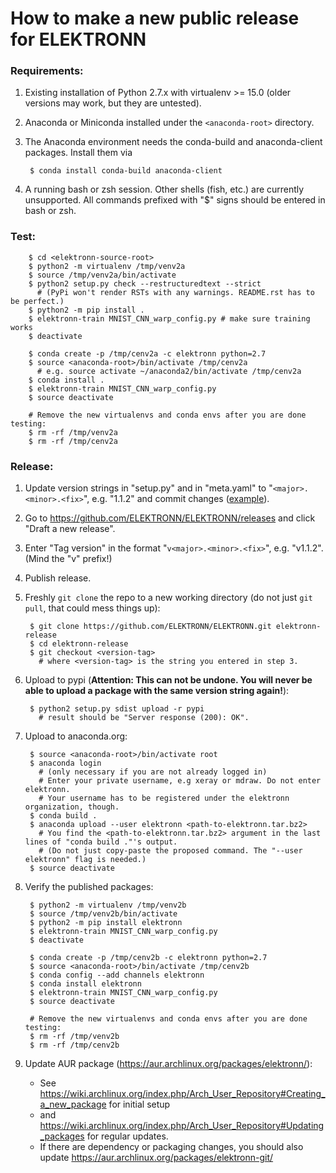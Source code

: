 # How to make a new public release for ELEKTRONN


### Requirements:

1. Existing installation of Python 2.7.x with virtualenv >= 15.0 (older versions may work, but they are untested).
2. Anaconda or Miniconda installed under the `<anaconda-root>` directory.
3. The Anaconda environment needs the conda-build and anaconda-client packages. Install them via

        $ conda install conda-build anaconda-client

4. A running bash or zsh session. Other shells (fish, etc.) are currently unsupported.
All commands prefixed with "$" signs should be entered in bash or zsh.


### Test:

        $ cd <elektronn-source-root>
        $ python2 -m virtualenv /tmp/venv2a
        $ source /tmp/venv2a/bin/activate
        $ python2 setup.py check --restructuredtext --strict
          # (PyPi won't render RSTs with any warnings. README.rst has to be perfect.)
        $ python2 -m pip install .
        $ elektronn-train MNIST_CNN_warp_config.py # make sure training works
        $ deactivate
        
        $ conda create -p /tmp/cenv2a -c elektronn python=2.7
        $ source <anaconda-root>/bin/activate /tmp/cenv2a
          # e.g. source activate ~/anaconda2/bin/activate /tmp/cenv2a
        $ conda install .
        $ elektronn-train MNIST_CNN_warp_config.py
        $ source deactivate
        
        # Remove the new virtualenvs and conda envs after you are done testing:
        $ rm -rf /tmp/venv2a
        $ rm -rf /tmp/cenv2a


### Release:
1. Update version strings in "setup.py" and in "meta.yaml" to "`<major>.<minor>.<fix>`", e.g. "1.1.2" and commit
   changes ([example](https://github.com/ELEKTRONN/ELEKTRONN/commit/1d5d0cbd805eeb843471b5309e4b623c201d7969)).
2. Go to https://github.com/ELEKTRONN/ELEKTRONN/releases and click "Draft a new release".
3. Enter "Tag version" in the format "`v<major>.<minor>.<fix>`", e.g. "v1.1.2". (Mind the "v" prefix!)
4. Publish release.
5. Freshly `git clone` the repo to a new working directory (do not just `git pull`, that could mess things up):

        $ git clone https://github.com/ELEKTRONN/ELEKTRONN.git elektronn-release
        $ cd elektronn-release
        $ git checkout <version-tag>
          # where <version-tag> is the string you entered in step 3.

6. Upload to pypi (**Attention: This can not be undone.
   You will never be able to upload a package with the same version string again!**):

        $ python2 setup.py sdist upload -r pypi
          # result should be "Server response (200): OK".

7. Upload to anaconda.org:

        $ source <anaconda-root>/bin/activate root
        $ anaconda login
          # (only necessary if you are not already logged in)
          # Enter your private username, e.g xeray or mdraw. Do not enter elektronn.
          # Your username has to be registered under the elektronn organization, though.
        $ conda build .
        $ anaconda upload --user elektronn <path-to-elektronn.tar.bz2>
          # You find the <path-to-elektronn.tar.bz2> argument in the last lines of "conda build ."'s output.
          # (Do not just copy-paste the proposed command. The "--user elektronn" flag is needed.)
        $ source deactivate

8. Verify the published packages:

        $ python2 -m virtualenv /tmp/venv2b
        $ source /tmp/venv2b/bin/activate
        $ python2 -m pip install elektronn
        $ elektronn-train MNIST_CNN_warp_config.py
        $ deactivate
        
        $ conda create -p /tmp/cenv2b -c elektronn python=2.7
        $ source <anaconda-root>/bin/activate /tmp/cenv2b
        $ conda config --add channels elektronn
        $ conda install elektronn
        $ elektronn-train MNIST_CNN_warp_config.py
        $ source deactivate
        
        # Remove the new virtualenvs and conda envs after you are done testing:
        $ rm -rf /tmp/venv2b
        $ rm -rf /tmp/cenv2b

9. Update AUR package (https://aur.archlinux.org/packages/elektronn/):
    * See https://wiki.archlinux.org/index.php/Arch_User_Repository#Creating_a_new_package for initial setup
    * and https://wiki.archlinux.org/index.php/Arch_User_Repository#Updating_packages for regular updates.
    * If there are dependency or packaging changes, you should also update https://aur.archlinux.org/packages/elektronn-git/
